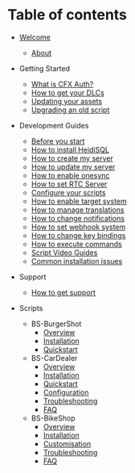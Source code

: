 # Table of contents

- [Welcome](README.md)
  - [About](ABOUT.md)

- Getting Started
  - [What is CFX Auth?](getting-started/cfx-auth.md)
  - [How to get your DLCs](getting-started/dlcs.md)
  - [Updating your assets](getting-started/updating-assets.md)
  - [Upgrading an old script](getting-started/upgrading-old-script.md)

- Development Guides
  - [Before you start](development-guides/before-you-start.md)
  - [How to install HeidiSQL](development-guides/how-to-install-heidisql.md)
  - [How to create my server](development-guides/how-to-create-my-server.md)
  - [How to update my server](development-guides/how-to-update-my-server.md)
  - [How to enable onesync](development-guides/how-to-enable-onesync.md)
  - [How to set RTC Server](development-guides/how-to-set-rtc-server.md)
  - [Configure your scripts](development-guides/configure-your-scripts.md)
  - [How to enable target system](development-guides/how-to-enable-target-system.md)
  - [How to manage translations](development-guides/how-to-manage-translations.md)
  - [How to change notifications](development-guides/how-to-change-notifications.md)
  - [How to set webhook system](development-guides/how-to-set-webhook-system.md)
  - [How to change key bindings](development-guides/how-to-change-key-bindings.md)
  - [How to execute commands](development-guides/how-to-execute-commands.md)
  - [Script Video Guides](development-guides/script-video-guides.md)
  - [Common installation issues](development-guides/common-installation-issues.md)

- Support
  - [How to get support](support.md)

- Scripts
  - BS-BurgerShot
    - [Overview](bs-burgershot/README.md)
    - [Installation](bs-burgershot/getting-started/installation.md)
    - [Quickstart](bs-burgershot/getting-started/quickstart.md)
  - BS-CarDealer
    - [Overview](bs-cardealer/README.md)
    - [Installation](bs-cardealer/installation.md)
    - [Quickstart](bs-cardealer/quickstart.md)
    - [Configuration](bs-cardealer/configuration.md)
    - [Troubleshooting](bs-cardealer/troubleshooting.md)
    - [FAQ](bs-cardealer/faq.md)
  - BS-BikeShop
    - [Overview](bs-bikeshop/README.md)
    - [Installation](bs-bikeshop/installation.md)
    - [Customisation](bs-bikeshop/customisation.md)
    - [Troubleshooting](bs-bikeshop/troubleshooting.md)
    - [FAQ](bs-bikeshop/faq.md)
